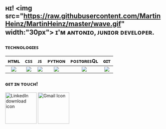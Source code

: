 ## ʜɪ! <img src="https://raw.githubusercontent.com/MartinHeinz/MartinHeinz/master/wave.gif" width:"30px"> ɪ'ᴍ ᴀɴᴛᴏɴɪᴏ, ᴊᴜɴɪᴏʀ ᴅᴇᴠᴇʟᴏᴘᴇʀ.

### ᴛᴇᴄʜɴᴏʟᴏɢɪᴇꜱ
| ʜᴛᴍʟ | ᴄꜱꜱ | ᴊꜱ | ᴘʏᴛʜᴏɴ | ᴘᴏꜱᴛɢʀᴇꜱQʟ | ɢɪᴛ |
| :-:  | :-:| :-:| :-:    | :-:       | :-: |
|<img src="https://seeklogo.com/images/H/html5-logo-EF92D240D7-seeklogo.com.png"/> |<img  src="https://seeklogo.com/images/C/css-3-logo-AF06D75231-seeklogo.com.png"/> |<img src="https://seeklogo.com/images/J/javascript-logo-E967E87D74-seeklogo.com.png" />| <img src="https://seeklogo.com/images/P/python-logo-C50EED1930-seeklogo.com.png" />| <img src="https://external-content.duckduckgo.com/iu/?u=https%3A%2F%2Fwww.net-system.be%2Fwp-content%2Fuploads%2F2015%2F02%2Fpostgresql_logo.png&f=1&nofb=1" />| <img src="https://external-content.duckduckgo.com/iu/?u=https%3A%2F%2Fgotoclass.ir%2Fmedia%2Fgit-logo.png&f=1&nofb=1" />|

### ɢᴇᴛ ɪɴ ᴛᴏᴜᴄʜ!
<a href="https://www.linkedin.com/in/antonioriccelli/" title="LinkedIn profile link"><img src="https://www.freeiconspng.com/uploads/linkedin-icon-4.png" width="100" alt="LinkedIn download icon" /></a>
<a href="mailto:anton.riccelli@gmail.com" title="Write me an email"><img src="https://www.freeiconspng.com/uploads/gmail-icon-0.png" width="100" alt="Gmail Icon" /></a>


